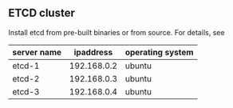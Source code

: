 ## ETCD cluster

Install etcd from pre-built binaries or from source. For details, see


|server name| ipaddress| operating system |
|---|---|---|
|etcd-1| 192.168.0.2| ubuntu
|etcd-2| 192.168.0.3| ubuntu
|etcd-3| 192.168.0.4| ubuntu
